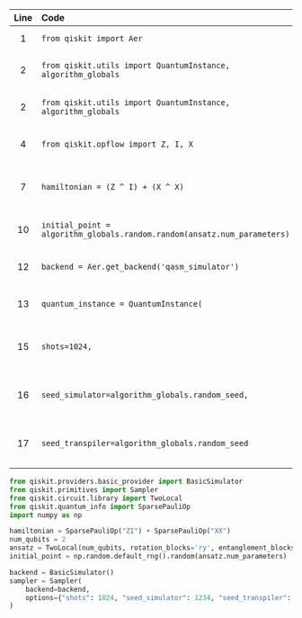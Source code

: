 | Line | Code | Scenario | Reference | Artifact | Refactoring |
| :--: | :--- | :------- | :-------: | :------- | :---------- |
| 1 | `from qiskit import Aer` | Deprecation -> The Aer module is deprecated. | qrn_ddbb-5099 | qiskit.Aer | `from qiskit.providers.basic_provider import BasicSimulator` |
| 2 | `from qiskit.utils import QuantumInstance, algorithm_globals` | Deprecation -> The QuantumInstance class is deprecated. | qrn_ddbb-e9f0 | qiskit.utils.QuantumInstance | `from qiskit.primitives import Sampler` |
| 2 | `from qiskit.utils import QuantumInstance, algorithm_globals` | Deprecation -> The algorithm_globals class is deprecated. | qrn_ddbb-8d5f | qiskit.utils.algorithm_globals | |
| 4 | `from qiskit.opflow import Z, I, X` | Deprecation -> The entire Opflow module is deprecated. | qrn_ddbb-8bfb | qiskit.opflow | `from qiskit.quantum_info import SparsePauliOp` |
| 7 | `hamiltonian = (Z ^ I) + (X ^ X)` | Deprecation -> Opflow operators like Z, I, X and their operations are deprecated. | qrn_ddbb-8bfb | (Z ^ I) + (X ^ X) | `hamiltonian = SparsePauliOp("ZI") + SparsePauliOp("XX")` |
| 10 | `initial_point = algorithm_globals.random.random(ansatz.num_parameters)` | Deprecation -> algorithm_globals.random is deprecated. | qrn_ddbb-8d5f | algorithm_globals.random.random | `initial_point = np.random.default_rng().random(ansatz.num_parameters)` |
| 12 | `backend = Aer.get_backend('qasm_simulator')` | Deprecation -> Aer.get_backend is deprecated. | qrn_ddbb-5099 | Aer.get_backend | `backend = BasicSimulator()` |
| 13 | `quantum_instance = QuantumInstance(` | Deprecation -> The QuantumInstance class is deprecated. | qrn_ddbb-e9f0 | QuantumInstance | `sampler = Sampler(` |
| 15 | `shots=1024,` | Deprecation -> shots parameter in QuantumInstance is deprecated. | qrn_ddbb-e9f0 | shots | `options={"shots": 1024,` |
| 16 | `seed_simulator=algorithm_globals.random_seed,` | Deprecation -> seed_simulator in QuantumInstance is deprecated. | qrn_ddbb-e9f0 | seed_simulator | `seed_simulator": 1234,` |
| 17 | `seed_transpiler=algorithm_globals.random_seed` | Deprecation -> seed_transpiler in QuantumInstance is deprecated. | qrn_ddbb-e9f0 | seed_transpiler | `seed_transpiler": 1234}` |


```python
from qiskit.providers.basic_provider import BasicSimulator
from qiskit.primitives import Sampler
from qiskit.circuit.library import TwoLocal
from qiskit.quantum_info import SparsePauliOp
import numpy as np

hamiltonian = SparsePauliOp("ZI") + SparsePauliOp("XX")
num_qubits = 2
ansatz = TwoLocal(num_qubits, rotation_blocks='ry', entanglement_blocks='cz', reps=1)
initial_point = np.random.default_rng().random(ansatz.num_parameters)

backend = BasicSimulator()
sampler = Sampler(
    backend=backend,
    options={"shots": 1024, "seed_simulator": 1234, "seed_transpiler": 1234}
)
```